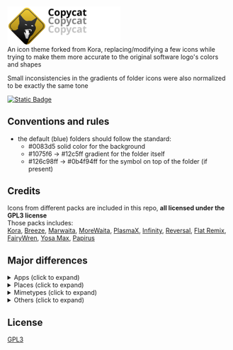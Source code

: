 
<img src="./copycat_banner.svg" width="256" alt="Copycat" style="display: block;">
An icon theme forked from Kora, replacing/modifying a few icons while trying to make them more accurate to the original software logo's colors and shapes  
  
Small inconsistencies in the gradients of folder icons were also normalized to be exactly the same tone  
  
[![Static Badge](https://img.shields.io/badge/tar.gz-download_icon_pack-yellow)](https://github.com/loofxtrt/copycat/releases/latest)  
## Conventions and rules  
- the default (blue) folders should follow the standard:
    - #0083d5 solid color for the background
    - #1075f6 -> #12c5ff gradient for the folder itself
    - #126c98ff -> #0b4f94ff for the symbol on top of the folder (if present)
  
## Credits
Icons from different packs are included in this repo, **all licensed under the GPL3 license**  
Those packs includes:  
[Kora](https://store.kde.org/p/1256209), [Breeze](https://github.com/KDE/breeze-icons), [Marwaita](https://www.gnome-look.org/p/1239855), [MoreWaita](https://www.gnome-look.org/p/2276064), [PlasmaX](https://www.gnome-look.org/p/1367155), [Infinity](https://www.gnome-look.org/p/2112373), [Reversal](https://www.gnome-look.org/p/1340791), [Flat Remix](https://store.kde.org/p/1012430), [FairyWren](https://www.gnome-look.org/p/1684521), [Yosa Max](https://www.gnome-look.org/p/1196255/), [Papirus](https://www.gnome-look.org/p/1166289/)  
  
## Major differences
<?xml version="1.0" ?>
<details>
	<summary>Apps (click to expand)</summary>
	<table border="1" width="100%">
		<tr>
			<th>Icon</th>
			<th>Icon name</th>
			<th>Source</th>
			<th>Changes</th>
		</tr>
		<tr>
			<td>
				<img src="copycat/apps/scalable/blender.svg" width="24"/>
			</td>
			<td>Blender</td>
			<td>
				<a href="https://commons.wikimedia.org/wiki/File:Blender_logo_no_text.svg" target="_blank">original Blender logo</a>
			</td>
			<td>added a subtle gradient</td>
		</tr>
		<tr>
			<td>
				<img src="copycat/apps/scalable/godot.svg" width="24"/>
			</td>
			<td>Godot</td>
			<td>
				<a href="https://www.gnome-look.org/p/1367155" target="_blank">PlasmaX</a>
			</td>
			<td>edited SVG to make the tones match</td>
		</tr>
		<tr>
			<td>
				<img src="copycat/apps/scalable/inkscape.svg" width="24"/>
			</td>
			<td>Inkscape</td>
			<td>
				<a href="https://www.gnome-look.org/p/1367155" target="_blank">PlasmaX</a>
			</td>
			<td>edited SVG to make it darker</td>
		</tr>
		<tr>
			<td>
				<img src="copycat/apps/scalable/krita.svg" width="24"/>
			</td>
			<td>Krita</td>
			<td>
				<a href="https://www.gnome-look.org/p/1239855" target="_blank">Marwaita</a>
			</td>
			<td/>
		</tr>
		<tr>
			<td>
				<img src="copycat/apps/scalable/spotify-client.svg" width="24"/>
			</td>
			<td>Spotify</td>
			<td>
				<a href="https://www.gnome-look.org/p/1239855" target="_blank">Marwaita</a>
			</td>
			<td>added a subtle gradient</td>
		</tr>
		<tr>
			<td>
				<img src="copycat/apps/scalable/discord.svg" width="24"/>
			</td>
			<td>Discord</td>
			<td>
				<a href="https://store.kde.org/p/1256209" target="_blank">Kora</a>
			</td>
			<td>edited SVG to make the color closer to the official Discord burple</td>
		</tr>
		<tr>
			<td>
				<img src="copycat/apps/scalable/discord-canary.svg" width="24"/>
			</td>
			<td>Discord Canary</td>
			<td>
				<a href="https://store.kde.org/p/1256209" target="_blank">Kora</a>
			</td>
			<td>background shape changed to be like regular Discord</td>
		</tr>
		<tr>
			<td>
				<img src="copycat/apps/scalable/discord-development.svg" width="24"/>
			</td>
			<td>Discord Development</td>
			<td>
				<a href="https://store.kde.org/p/1256209" target="_blank">Kora</a>
			</td>
			<td>modified to match size and style of other Discord variants</td>
		</tr>
		<tr>
			<td>
				<img src="copycat/apps/scalable/gimp.svg" width="24"/>
			</td>
			<td>GIMP</td>
			<td>
				<a href="https://github.com/KDE/breeze-icons" target="_blank">Breeze</a>
			</td>
			<td>edited SVG to make it bigger</td>
		</tr>
		<tr>
			<td>
				<img src="copycat/apps/scalable/steam.svg" width="24"/>
			</td>
			<td>Steam</td>
			<td>
				<a href="https://www.gnome-look.org/p/1239855" target="_blank">Marwaita</a>
			</td>
			<td/>
		</tr>
		<tr>
			<td>
				<img src="copycat/apps/scalable/obs.svg" width="24"/>
			</td>
			<td>OBS</td>
			<td>
				<a href="https://store.kde.org/p/1256209" target="_blank">Kora</a>
			</td>
			<td>edited SVG to make it darker</td>
		</tr>
		<tr>
			<td>
				<img src="copycat/apps/scalable/com.github.libresprite.LibreSprite.svg" width="24"/>
			</td>
			<td>Libresprite</td>
			<td>made from scratch</td>
			<td/>
		</tr>
		<tr>
			<td>
				<img src="copycat/apps/scalable/aseprite.svg" width="24"/>
			</td>
			<td>Aseprite</td>
			<td>made from scratch</td>
			<td/>
		</tr>
		<tr>
			<td>
				<img src="copycat/apps/scalable/pureref.svg" width="24"/>
			</td>
			<td>PureRef</td>
			<td>
				<a href="https://store.kde.org/p/1256209" target="_blank">Kora</a>
			</td>
			<td>edited SVG to make it darker</td>
		</tr>
		<tr>
			<td>
				<img src="copycat/apps/scalable/sqlitebrowser.svg" width="24"/>
			</td>
			<td>DB Browser for SQLite</td>
			<td>made from scratch</td>
			<td/>
		</tr>
		<tr>
			<td>
				<img src="copycat/apps/scalable/audacity.svg" width="24"/>
			</td>
			<td>Audacity</td>
			<td>
				<a href="https://www.svgrepo.com/svg/120938/headphones" target="_blank">headphones icon from SVG Repo</a>
			</td>
			<td>changed colors and shapes</td>
		</tr>
		<tr>
			<td>
				<img src="copycat/apps/scalable/vscodium.svg" width="24"/>
			</td>
			<td>VSCodium</td>
			<td>
				<a href="https://github.com/VSCodium/icons/blob/main/icons/linux/nobg/blue1/paulo22s.png" target="_blank">from VSCodium repository</a>
			</td>
			<td/>
		</tr>
		<tr>
			<td>
				<img src="copycat/apps/scalable/AppImageLauncher.svg" width="24"/>
			</td>
			<td>AppImageLauncher</td>
			<td>
				<a href="https://store.kde.org/p/1012430" target="_blank">Flat Remix</a>
			</td>
			<td>modified colors and shapes</td>
		</tr>
		<tr>
			<td>
				<img src="copycat/apps/scalable/btop.svg" width="24"/>
			</td>
			<td>btop++</td>
			<td>
				partially from 
				<a href="https://store.kde.org/p/1256209" target="_blank">Kora</a>
			</td>
			<td>
				remade btop logo from scratch, used 
				<a href="https://store.kde.org/p/1256209" target="_blank">Kora</a>
				 system monitor background, 
				<a href="https://www.gnome-look.org/p/2276064" target="_blank">MoreWaita</a>
				 btop color
			</td>
		</tr>
		<tr>
			<td>
				<img src="copycat/apps/scalable/accessories-archiver.svg" width="24"/>
			</td>
			<td>Ark</td>
			<td>
				<a href="https://www.gnome-look.org/p/1196255/" target="_blank">Yosa Max</a>
			</td>
			<td>
				made the gradient more noticeable, rounded the corners and replaced the original zipper with 
				<a href="https://store.kde.org/p/1256209" target="_blank">Kora</a>
				 zipper (from the application-x-sogouskin icon)
			</td>
		</tr>
		<tr>
			<td>
				<img src="copycat/apps/scalable/github-desktop.svg" width="24"/>
			</td>
			<td>GitHub Desktop</td>
			<td>
				<a href="https://store.kde.org/p/1256209" target="_blank">Kora</a>
			</td>
			<td>adjusted colors</td>
		</tr>
		<tr>
			<td>
				<img src="copycat/apps/scalable/gcolor3.svg" width="24"/>
			</td>
			<td>Color Picker</td>
			<td>
				<a href="https://www.gnome-look.org/p/1239855" target="_blank">Marwaita</a>
				 and 
				<a href="https://www.gnome-look.org/p/1196255/" target="_blank">Yosa Max</a>
			</td>
			<td>
				used 
				<a href="https://www.gnome-look.org/p/1239855" target="_blank">Marwaita</a>
				 color picker background and Yosa Max drop symbol
			</td>
		</tr>
		<tr>
			<td>
				<img src="copycat/apps/scalable/kvantum.svg" width="24"/>
			</td>
			<td>Kvantum</td>
			<td>
				<a href="https://store.kde.org/p/1256209" target="_blank">Kora</a>
			</td>
			<td>
				switched the colors to 
				<a href="https://www.gnome-look.org/p/1239855" target="_blank">Marwaita</a>
				 Kvantum icon
			</td>
		</tr>
		<tr>
			<td>
				<img src="copycat/apps/scalable/cmake.svg" width="24"/>
			</td>
			<td>CMake</td>
			<td>
				<a href="https://store.kde.org/p/1256209" target="_blank">Kora</a>
			</td>
			<td>removed background and added gradients</td>
		</tr>
		<tr>
			<td>
				<img src="copycat/apps/scalable/grapejuice-roblox-player.svg" width="24"/>
			</td>
			<td>Roblox</td>
			<td>made from scratch</td>
			<td/>
		</tr>
		<tr>
			<td>
				<img src="copycat/apps/scalable/grapejuice-roblox-studio.svg" width="24"/>
			</td>
			<td>Roblox Studio</td>
			<td>made from scratch</td>
			<td/>
		</tr>
		<tr>
			<td>
				<img src="copycat/apps/scalable/io.github.vinegarhq.Vinegar.svg" width="24"/>
			</td>
			<td>Vinegar</td>
			<td>
				made from scratch, then added 
				<a href="https://www.svgrepo.com/svg/443560/brand-winehq" target="_blank">this SVG</a>
				 on top of it
			</td>
			<td/>
		</tr>
		<tr>
			<td>
				<img src="copycat/apps/scalable/org.vinegarhq.Sober.svg" width="24"/>
			</td>
			<td>Sober</td>
			<td>made from scratch</td>
			<td/>
		</tr>
		<tr>
			<td>
				<img src="copycat/apps/scalable/java21-openjdk.svg" width="24"/>
			</td>
			<td>OpenJDK Java 21 Shell</td>
			<td>
				<a href="https://store.kde.org/p/1256209" target="_blank">Kora</a>
			</td>
			<td/>
		</tr>
		<tr>
			<td>
				<img src="copycat/apps/scalable/minecraft.svg" width="24"/>
			</td>
			<td>Minecraft</td>
			<td>made from scratch</td>
			<td/>
		</tr>
		<tr>
			<td>
				<img src="copycat/apps/scalable/com.kristianduske.TrenchBroom.svg" width="24"/>
			</td>
			<td>Trenchbroom</td>
			<td>made from scratch</td>
			<td/>
		</tr>
		<tr>
			<td>
				<img src="copycat/apps/scalable/librewolf.svg" width="24"/>
			</td>
			<td>Librewolf</td>
			<td>
				vectorized version of 
				<a href="https://www.reddit.com/r/LibreWolf/comments/t9c84n/icon_update/" target="_blank">this Reddit post</a>
			</td>
			<td/>
		</tr>
		<tr>
			<td>
				<img src="copycat/apps/scalable/AnimeEffects.svg" width="24"/>
			</td>
			<td>AnimeEffects</td>
			<td>
				vectorized version based on 
				<a href="https://github.com/AnimeEffectsDevs/AnimeEffects" target="_blank">AnimeEffects repository</a>
			</td>
			<td/>
		</tr>
		<tr>
			<td>
				<img src="copycat/apps/scalable/protoncalendar.svg" width="24"/>
			</td>
			<td>Proton Calendar</td>
			<td>
				<a href="https://store.kde.org/p/1256209" target="_blank">Kora</a>
			</td>
			<td>removed background to match other Proton applications</td>
		</tr>
		<tr>
			<td>
				<img src="copycat/apps/scalable/mail_generic.svg" width="24"/>
			</td>
			<td>Mail</td>
			<td>
				<a href="https://www.gnome-look.org/p/1166289/" target="_blank">Papirus</a>
			</td>
			<td>
				changed colors to match 
				<a href="https://store.kde.org/p/1256209" target="_blank">Kora</a>
				 original mail icons and added gradients. @ symbol taken from the icon application-mbox
			</td>
		</tr>
		<tr>
			<td>
				<img src="copycat/apps/scalable/bluemail.svg" width="24"/>
			</td>
			<td>BlueMail</td>
			<td>
				<a href="https://www.gnome-look.org/p/1166289/" target="_blank">Papirus</a>
			</td>
			<td>changed colors to be closer to the original logo and added gradients</td>
		</tr>
		<tr>
			<td>
				<img src="copycat/apps/scalable/bitwig.svg" width="24"/>
			</td>
			<td>Bitwig</td>
			<td>
				<a href="https://store.kde.org/p/1256209" target="_blank">Kora</a>
			</td>
			<td>adjusted to match the colors and proportions of Bitwig mimetypes</td>
		</tr>
	</table>
</details>
<?xml version="1.0" ?>
<details>
	<summary>Places (click to expand)</summary>
	<table border="1" width="100%">
		<tr>
			<th>Icon</th>
			<th>Icon name</th>
			<th>Source</th>
			<th>Changes</th>
		</tr>
		<tr>
			<td>
				<img src="copycat/places/scalable/user-home.svg" width="24"/>
			</td>
			<td>Home</td>
			<td>
				<a href="https://store.kde.org/p/1256209" target="_blank">Kora</a>
			</td>
			<td>normalized gradient</td>
		</tr>
		<tr>
			<td>
				<img src="copycat/places/scalable/user-desktop.svg" width="24"/>
			</td>
			<td>Desktop</td>
			<td>
				<a href="https://store.kde.org/p/1256209" target="_blank">Kora</a>
			</td>
			<td>added a taskbar and icons</td>
		</tr>
		<tr>
			<td>
				<img src="copycat/places/scalable/folder-music.svg" width="24"/>
			</td>
			<td>Music</td>
			<td>
				<a href="https://store.kde.org/p/1256209" target="_blank">Kora</a>
			</td>
			<td>normalized gradient</td>
		</tr>
		<tr>
			<td>
				<img src="copycat/places/scalable/folder-music-open.svg" width="24"/>
			</td>
			<td>Music (open)</td>
			<td>
				<a href="https://store.kde.org/p/1256209" target="_blank">Kora</a>
			</td>
			<td>normalized gradient</td>
		</tr>
		<tr>
			<td>
				<img src="copycat/places/scalable/folder-pictures.svg" width="24"/>
			</td>
			<td>Pictures</td>
			<td>
				<a href="https://store.kde.org/p/1256209" target="_blank">Kora</a>
			</td>
			<td>normalized gradient</td>
		</tr>
		<tr>
			<td>
				<img src="copycat/places/scalable/folder-pictures-open.svg" width="24"/>
			</td>
			<td>Pictures (open)</td>
			<td>
				<a href="https://store.kde.org/p/1256209" target="_blank">Kora</a>
			</td>
			<td>normalized gradient</td>
		</tr>
		<tr>
			<td>
				<img src="copycat/places/scalable/folder-videos.svg" width="24"/>
			</td>
			<td>Videos</td>
			<td>
				<a href="https://store.kde.org/p/1256209" target="_blank">Kora</a>
			</td>
			<td>changed icon to a play button and added details</td>
		</tr>
		<tr>
			<td>
				<img src="copycat/places/scalable/folder-publicshare.svg" width="24"/>
			</td>
			<td>Public</td>
			<td>
				<a href="https://store.kde.org/p/1256209" target="_blank">Kora</a>
				 and 
				<a href="https://www.svgrepo.com/svg/451439/walking" target="_blank">this stickman</a>
			</td>
			<td>changed the symbol to a stickman from SVG Repo</td>
		</tr>
		<tr>
			<td>
				<img src="copycat/places/scalable/folder-publicshare-open.svg" width="24"/>
			</td>
			<td>Public (open)</td>
			<td>
				<a href="https://store.kde.org/p/1256209" target="_blank">Kora</a>
			</td>
			<td>same as above</td>
		</tr>
		<tr>
			<td>
				<img src="copycat/places/scalable/user-share.svg" width="24"/>
			</td>
			<td>User share</td>
			<td>
				<a href="https://store.kde.org/p/1256209" target="_blank">Kora</a>
			</td>
			<td>changed the symbol color from white to dark blue to match other folder icons</td>
		</tr>
		<tr>
			<td>
				<img src="copycat/places/scalable/folder-books.svg" width="24"/>
			</td>
			<td>Books</td>
			<td>
				<a href="https://store.kde.org/p/1256209" target="_blank">Kora</a>
			</td>
			<td>normalized gradient</td>
		</tr>
		<tr>
			<td>
				<img src="copycat/places/scalable/folder-wine.svg" width="24"/>
			</td>
			<td>Wine</td>
			<td>
				<a href="https://store.kde.org/p/1256209" target="_blank">Kora</a>
			</td>
			<td>normalized gradient</td>
		</tr>
		<tr>
			<td>
				<img src="copycat/places/scalable/folder-html.svg" width="24"/>
			</td>
			<td>HTML</td>
			<td>
				<a href="https://store.kde.org/p/1256209" target="_blank">Kora</a>
			</td>
			<td>normalized gradient</td>
		</tr>
		<tr>
			<td>
				<img src="copycat/places/scalable/folder-locked.svg" width="24"/>
			</td>
			<td>Locked</td>
			<td>
				<a href="https://store.kde.org/p/1256209" target="_blank">Kora</a>
			</td>
			<td>normalized gradient</td>
		</tr>
		<tr>
			<td>
				<img src="copycat/places/scalable/folder-unlocked.svg" width="24"/>
			</td>
			<td>Unlocked</td>
			<td>
				<a href="https://store.kde.org/p/1256209" target="_blank">Kora</a>
			</td>
			<td>normalized gradient</td>
		</tr>
		<tr>
			<td>
				<img src="copycat/places/scalable/folder-3dprint.svg" width="24"/>
			</td>
			<td>3DPrint</td>
			<td>
				<a href="https://store.kde.org/p/1256209" target="_blank">Kora</a>
			</td>
			<td>normalized gradient</td>
		</tr>
		<tr>
			<td>
				<img src="copycat/places/scalable/folder-add.svg" width="24"/>
			</td>
			<td>Add</td>
			<td>
				<a href="https://store.kde.org/p/1256209" target="_blank">Kora</a>
			</td>
			<td>normalized gradient</td>
		</tr>
		<tr>
			<td>
				<img src="copycat/places/scalable/folder-android.svg" width="24"/>
			</td>
			<td>Android</td>
			<td>
				<a href="https://store.kde.org/p/1256209" target="_blank">Kora</a>
			</td>
			<td>normalized gradient</td>
		</tr>
		<tr>
			<td>
				<img src="copycat/places/scalable/folder-applications.svg" width="24"/>
			</td>
			<td>Applications</td>
			<td>
				<a href="https://store.kde.org/p/1256209" target="_blank">Kora</a>
			</td>
			<td>normalized gradient</td>
		</tr>
		<tr>
			<td>
				<img src="copycat/places/scalable/folder-arduino.svg" width="24"/>
			</td>
			<td>Arduino</td>
			<td>
				<a href="https://store.kde.org/p/1256209" target="_blank">Kora</a>
			</td>
			<td>normalized gradient</td>
		</tr>
		<tr>
			<td>
				<img src="copycat/places/scalable/folder-backup.svg" width="24"/>
			</td>
			<td>Backup</td>
			<td>
				<a href="https://store.kde.org/p/1256209" target="_blank">Kora</a>
			</td>
			<td>normalized gradient</td>
		</tr>
		<tr>
			<td>
				<img src="copycat/places/scalable/folder-cd.svg" width="24"/>
			</td>
			<td>CD</td>
			<td>
				<a href="https://store.kde.org/p/1256209" target="_blank">Kora</a>
			</td>
			<td>normalized gradient</td>
		</tr>
		<tr>
			<td>
				<img src="copycat/places/scalable/folder-copy-cloud.svg" width="24"/>
			</td>
			<td>Copy Cloud</td>
			<td>
				<a href="https://store.kde.org/p/1256209" target="_blank">Kora</a>
			</td>
			<td>normalized gradient</td>
		</tr>
		<tr>
			<td>
				<img src="copycat/places/scalable/folder-development.svg" width="24"/>
			</td>
			<td>Development</td>
			<td>
				<a href="https://store.kde.org/p/1256209" target="_blank">Kora</a>
			</td>
			<td>normalized gradient</td>
		</tr>
		<tr>
			<td>
				<img src="copycat/places/scalable/folder-dropbox.svg" width="24"/>
			</td>
			<td>Dropbox</td>
			<td>
				<a href="https://store.kde.org/p/1256209" target="_blank">Kora</a>
			</td>
			<td>normalized gradient</td>
		</tr>
		<tr>
			<td>
				<img src="copycat/places/scalable/folder-favorites.svg" width="24"/>
			</td>
			<td>Favorites</td>
			<td>
				<a href="https://store.kde.org/p/1256209" target="_blank">Kora</a>
			</td>
			<td>normalized gradient</td>
		</tr>
		<tr>
			<td>
				<img src="copycat/places/scalable/folder-gdrive.svg" width="24"/>
			</td>
			<td>GDrive</td>
			<td>
				<a href="https://store.kde.org/p/1256209" target="_blank">Kora</a>
			</td>
			<td>normalized gradient</td>
		</tr>
		<tr>
			<td>
				<img src="copycat/places/scalable/folder-go.svg" width="24"/>
			</td>
			<td>Go</td>
			<td>
				<a href="https://store.kde.org/p/1256209" target="_blank">Kora</a>
			</td>
			<td>normalized gradient</td>
		</tr>
		<tr>
			<td>
				<img src="copycat/places/scalable/folder-image-people.svg" width="24"/>
			</td>
			<td>Image people</td>
			<td>
				<a href="https://store.kde.org/p/1256209" target="_blank">Kora</a>
			</td>
			<td>normalized gradient</td>
		</tr>
		<tr>
			<td>
				<img src="copycat/places/scalable/folder-kde.svg" width="24"/>
			</td>
			<td>KDE</td>
			<td>
				<a href="https://store.kde.org/p/1256209" target="_blank">Kora</a>
			</td>
			<td>normalized gradient</td>
		</tr>
		<tr>
			<td>
				<img src="copycat/places/scalable/folder-linux.svg" width="24"/>
			</td>
			<td>Linux</td>
			<td>
				<a href="https://store.kde.org/p/1256209" target="_blank">Kora</a>
			</td>
			<td>normalized gradient</td>
		</tr>
		<tr>
			<td>
				<img src="copycat/places/scalable/folder-megasync.svg" width="24"/>
			</td>
			<td>Megasync</td>
			<td>
				<a href="https://store.kde.org/p/1256209" target="_blank">Kora</a>
			</td>
			<td>normalized gradient</td>
		</tr>
		<tr>
			<td>
				<img src="copycat/places/scalable/folder-nextcloud.svg" width="24"/>
			</td>
			<td>Nextcloud</td>
			<td>
				<a href="https://store.kde.org/p/1256209" target="_blank">Kora</a>
			</td>
			<td>normalized gradient</td>
		</tr>
		<tr>
			<td>
				<img src="copycat/places/scalable/folder-owncloud.svg" width="24"/>
			</td>
			<td>Owncloud</td>
			<td>
				<a href="https://store.kde.org/p/1256209" target="_blank">Kora</a>
				 and 
				<a href="https://www.gnome-look.org/p/1166289/" target="_blank">Papirus</a>
			</td>
			<td>
				normalized gradient and replaced 
				<a href="https://store.kde.org/p/1256209" target="_blank">Kora</a>
				 symbol with 
				<a href="https://www.gnome-look.org/p/1166289/" target="_blank">Papirus</a>
				 Owncloud symbol instead
			</td>
		</tr>
		<tr>
			<td>
				<img src="copycat/places/scalable/folder-projects.svg" width="24"/>
			</td>
			<td>Projects</td>
			<td>
				<a href="https://store.kde.org/p/1256209" target="_blank">Kora</a>
			</td>
			<td>normalized gradient</td>
		</tr>
		<tr>
			<td>
				<img src="copycat/places/scalable/folder-recent.svg" width="24"/>
			</td>
			<td>Recent</td>
			<td>
				<a href="https://store.kde.org/p/1256209" target="_blank">Kora</a>
			</td>
			<td>normalized gradient and converted the symbol to a SVG path</td>
		</tr>
		<tr>
			<td>
				<img src="copycat/places/scalable/folder-root.svg" width="24"/>
			</td>
			<td>Root</td>
			<td>
				<a href="https://store.kde.org/p/1256209" target="_blank">Kora</a>
			</td>
			<td>normalized gradient</td>
		</tr>
		<tr>
			<td>
				<img src="copycat/places/scalable/folder-saved-search.svg" width="24"/>
			</td>
			<td>Saved search</td>
			<td>
				<a href="https://store.kde.org/p/1256209" target="_blank">Kora</a>
			</td>
			<td>normalized gradient</td>
		</tr>
		<tr>
			<td>
				<img src="copycat/places/scalable/folder-script.svg" width="24"/>
			</td>
			<td>Script</td>
			<td>
				<a href="https://store.kde.org/p/1256209" target="_blank">Kora</a>
			</td>
			<td>normalized gradient</td>
		</tr>
		<tr>
			<td>
				<img src="copycat/places/scalable/folder-snap.svg" width="24"/>
			</td>
			<td>Snap</td>
			<td>
				<a href="https://store.kde.org/p/1256209" target="_blank">Kora</a>
			</td>
			<td>normalized gradient</td>
		</tr>
		<tr>
			<td>
				<img src="copycat/places/scalable/folder-sync.svg" width="24"/>
			</td>
			<td>Sync</td>
			<td>
				<a href="https://store.kde.org/p/1256209" target="_blank">Kora</a>
			</td>
			<td>normalized gradient</td>
		</tr>
		<tr>
			<td>
				<img src="copycat/places/scalable/folder-syncthing.svg" width="24"/>
			</td>
			<td>Syncthing</td>
			<td>
				<a href="https://store.kde.org/p/1256209" target="_blank">Kora</a>
			</td>
			<td>normalized gradient</td>
		</tr>
		<tr>
			<td>
				<img src="copycat/places/scalable/folder-system.svg" width="24"/>
			</td>
			<td>System</td>
			<td>
				<a href="https://store.kde.org/p/1256209" target="_blank">Kora</a>
			</td>
			<td>normalized gradient</td>
		</tr>
		<tr>
			<td>
				<img src="copycat/places/scalable/folder-vbox.svg" width="24"/>
			</td>
			<td>VBox</td>
			<td>
				<a href="https://store.kde.org/p/1256209" target="_blank">Kora</a>
			</td>
			<td>normalized gradient and converted the symbol to a SVG path</td>
		</tr>
		<tr>
			<td>
				<img src="copycat/places/scalable/folder-network.svg" width="24"/>
			</td>
			<td>Network</td>
			<td>
				<a href="https://store.kde.org/p/1256209" target="_blank">Kora</a>
			</td>
			<td>normalized gradient</td>
		</tr>
	</table>
</details>
<?xml version="1.0" ?>
<details>
	<summary>Mimetypes (click to expand)</summary>
	<table border="1" width="100%">
		<tr>
			<th>Icon</th>
			<th>Icon name</th>
			<th>Source</th>
			<th>Changes</th>
		</tr>
		<tr>
			<td>
				<img src="copycat/mimetypes/scalable/text-x-kotlin.svg" width="24"/>
			</td>
			<td>Kotlin</td>
			<td>
				<a href="https://store.kde.org/p/1256209" target="_blank">Kora</a>
				 and 
				<a href="https://commons.wikimedia.org/wiki/File:Kotlin_icon_(2021-present).svg" target="_blank">Wikimedia</a>
			</td>
			<td>updated the symbol to the new Kotlin logo and applied the colors of its gradient</td>
		</tr>
		<tr>
			<td>
				<img src="copycat/mimetypes/scalable/text-rust.svg" width="24"/>
			</td>
			<td>Rust</td>
			<td>
				<a href="https://store.kde.org/p/1256209" target="_blank">Kora</a>
				 and 
				<a href="https://commons.wikimedia.org/wiki/File:Kotlin_icon_(2021-present).svg" target="_blank">the original Rust SVG</a>
			</td>
			<td>changed the 'RS' text to the Rust symbol (without the gear)</td>
		</tr>
	</table>
</details>
<?xml version="1.0" ?>
<details>
	<summary>Others (click to expand)</summary>
	<table border="1" width="100%">
		<tr>
			<th>Icon</th>
			<th>Icon name</th>
			<th>Source</th>
			<th>Changes</th>
		</tr>
		<tr>
			<td>
				<img src="copycat/apps/scalable/systemsettings.svg" width="24"/>
			</td>
			<td>Settings</td>
			<td>
				<a href="https://www.gnome-look.org/p/2112373" target="_blank">Infinity</a>
				 and 
				<a href="https://www.gnome-look.org/p/1340791" target="_blank">Reversal</a>
			</td>
			<td>
				remade based on a fusion of 
				<a href="https://www.gnome-look.org/p/2112373" target="_blank">Infinity</a>
				 and 
				<a href="https://www.gnome-look.org/p/1340791" target="_blank">Reversal</a>
				 gear icon
			</td>
		</tr>
		<tr>
			<td>
				<img src="copycat/apps/scalable/endeavouros.svg" width="24"/>
			</td>
			<td>EndeavourOS</td>
			<td>
				<a href="https://github.com/endeavouros-team/EndeavourOS-Development?tab=readme-ov-file" target="_blank">original EndeavourOS SVG</a>
			</td>
			<td/>
		</tr>
	</table>
</details>

## License
[GPL3](https://www.gnu.org/licenses/gpl-3.0-standalone.html)
